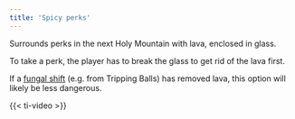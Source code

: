```yaml
---
title: 'Spicy perks'
---
```


Surrounds perks in the next Holy Mountain with lava, enclosed in glass.

To take a perk, the player has to break the glass to get rid of the lava first.

If a [fungal shift](https://noita.wiki.gg/wiki/Fungal_Reality_Shift) (e.g. from Tripping Balls) has removed lava, this option will likely be less dangerous.

{{< ti-video >}}
